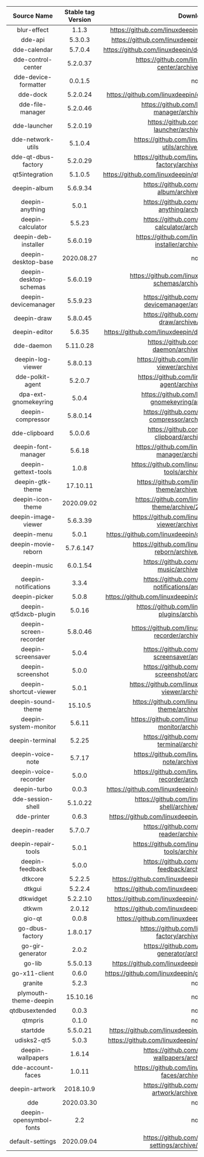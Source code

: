 |       Source Name       | Stable tag Version |                        Download Link                         |
| :---------------------: | :----------------: | :----------------------------------------------------------: |
|       blur-effect       |       1.1.3        | https://github.com/linuxdeepin/blur-effect/archive/1.1.3.tar.gz |
|         dde-api         |      5.3.0.3       | https://github.com/linuxdeepin/dde-api/archive/5.3.0.3.tar.gz |
|      dde-calendar       |      5.7.0.4       | https://github.com/linuxdeepin/dde-calendar/archive/5.7.0.4.tar.gz |
|   dde-control-center    |      5.2.0.37      | https://github.com/linuxdeepin/dde-control-center/archive/5.3.0.37.tar.gz |
|  dde-device-formatter   |      0.0.1.5       |                            no tag                            |
|        dde-dock         |      5.2.0.24      | https://github.com/linuxdeepin/dde-dock/archive/5.3.0.24.tar.gz |
|    dde-file-manager     |      5.2.0.46      | https://github.com/linuxdeepin/dde-file-manager/archive/5.2.0.46.tar.gz |
|      dde-launcher       |      5.2.0.19      | https://github.com/linuxdeepin/dde-launcher/archive/5.2.0.19.tar.gz |
|    dde-network-utils    |      5.1.0.4       | https://github.com/linuxdeepin/dde-network-utils/archive/5.1.0.4.tar.gz |
|   dde-qt-dbus-factory   |      5.2.0.29      | https://github.com/linuxdeepin/dde-qt-dbus-factory/archive/5.2.0.29.tar.gz |
|     qt5integration      |      5.1.0.5       | https://github.com/linuxdeepin/qt5integration/archive/5.1.0.5.tar.gz |
|      deepin-album       |      5.6.9.34      | https://github.com/linuxdeepin/deepin-album/archive/5.6.9.34.tar.gz |
|     deepin-anything     |       5.0.1        | https://github.com/linuxdeepin/deepin-anything/archive/5.0.1.tar.gz |
|    deepin-calculator    |       5.5.23       | https://github.com/linuxdeepin/deepin-calculator/archive/5.5.23.tar.gz |
|  deepin-deb-installer   |      5.6.0.19      | https://github.com/linuxdeepin/deepin-deb-installer/archive/5.6.0.19.tar.gz |
|   deepin-desktop-base   |     2020.08.27     |                            no tag                            |
| deepin-desktop-schemas  |      5.6.0.19      | https://github.com/linuxdeepin/deepin-desktop-schemas/archive/5.6.0.19.tar.gz |
|  deepin-devicemanager   |      5.5.9.23      | https://github.com/linuxdeepin/deepin-devicemanager/archive/5.5.9.23.tar.gz |
|       deepin-draw       |      5.8.0.45      | https://github.com/linuxdeepin/deepin-draw/archive/5.8.0.45.tar.gz |
|      deepin-editor      |       5.6.35       | https://github.com/linuxdeepin/deepin-editor/archive/5.6.35.tar.gz |
|       dde-daemon        |     5.11.0.28      | https://github.com/linuxdeepin/dde-daemon/archive/5.11.0.28.tar.gz |
|    deepin-log-viewer    |      5.8.0.13      | https://github.com/linuxdeepin/deepin-log-viewer/archive/5.8.0.13.tar.gz |
|    dde-polkit-agent     |      5.2.0.7       | https://github.com/linuxdeepin/dde-polkit-agent/archive/5.2.0.7.tar.gz |
|  dpa-ext-gnomekeyring   |       5.0.4        | https://github.com/linuxdeepin/dpa-ext-gnomekeyring/archive/5.0.4.tar.gz |
|    deepin-compressor    |      5.8.0.14      | https://github.com/linuxdeepin/deepin-compressor/archive/5.8.0.14.tar.gz |
|      dde-clipboard      |      5.0.0.6       | https://github.com/linuxdeepin/dde-clipboard/archive/5.0.0.6.tar.gz |
|   deepin-font-manager   |       5.6.18       | https://github.com/linuxdeepin/deepin-font-manager/archive/5.6.18.tar.gz |
|  deepin-gettext-tools   |       1.0.8        | https://github.com/linuxdeepin/deepin-gettext-tools/archive/1.0.8.tar.gz |
|    deepin-gtk-theme     |      17.10.11      | https://github.com/linuxdeepin/deepin-gtk-theme/archive/17.10.11.tar.gz |
|    deepin-icon-theme    |     2020.09.02     | https://github.com/linuxdeepin/deepin-icon-theme/archive/2020.09.02.tar.gz |
|   deepin-image-viewer   |      5.6.3.39      | https://github.com/linuxdeepin/deepin-image-viewer/archive/5.6.3.39.tar.gz |
|       deepin-menu       |       5.0.1        | https://github.com/linuxdeepin/deepin-menu/archive/5.0.1.tar.gz |
|   deepin-movie-reborn   |     5.7.6.147      | https://github.com/linuxdeepin/deepin-movie-reborn/archive/5.7.6.147.tar.gz |
|      deepin-music       |      6.0.1.54      | https://github.com/linuxdeepin/deepin-music/archive/6.0.1.54.tar.gz |
|  deepin-notifications   |       3.3.4        | https://github.com/linuxdeepin/deepin-notifications/archive/3.3.4.tar.gz |
|      deepin-picker      |       5.0.8        | https://github.com/linuxdeepin/deepin-picker/archive/5.0.8.tar.gz |
|  deepin-qt5dxcb-plugin  |       5.0.16       | https://github.com/linuxdeepin/qt5platform-plugins/archive/5.0.16.tar.gz |
| deepin-screen-recorder  |      5.8.0.46      | https://github.com/linuxdeepin/deepin-screen-recorder/archive/5.8.0.46.tar.gz |
|   deepin-screensaver    |       5.0.4        | https://github.com/linuxdeepin/deepin-screensaver/archive/5.0.4.tar.gz |
|    deepin-screenshot    |       5.0.0        | https://github.com/linuxdeepin/deepin-screenshot/archive/5.0.0.tar.gz |
| deepin-shortcut-viewer  |       5.0.1        | https://github.com/linuxdeepin/deepin-shortcut-viewer/archive/5.0.1.tar.gz |
|   deepin-sound-theme    |      15.10.5       | https://github.com/linuxdeepin/deepin-sound-theme/archive/15.10.5.tar.gz |
|  deepin-system-monitor  |       5.6.11       | https://github.com/linuxdeepin/deepin-system-monitor/archive/5.6.11.tar.gz |
|     deepin-terminal     |       5.2.25       | https://github.com/linuxdeepin/deepin-terminal/archive/5.2.25.tar.gz |
|    deepin-voice-note    |       5.7.17       | https://github.com/linuxdeepin/deepin-voice-note/archive/5.7.17.tar.gz |
|  deepin-voice-recorder  |       5.0.0        | https://github.com/linuxdeepin/deepin-voice-recorder/archive/5.0.0.tar.gz |
|      deepin-turbo       |       0.0.3        | https://github.com/linuxdeepin/deepin-turbo/archive/0.0.3.tar.gz |
|    dde-session-shell    |      5.1.0.22      | https://github.com/linuxdeepin/dde-session-shell/archive/5.1.0.22.tar.gz |
|       dde-printer       |       0.6.3        | https://github.com/linuxdeepin/dde-printer/archive/0.6.3.tar.gz |
|      deepin-reader      |      5.7.0.7       | https://github.com/linuxdeepin/deepin-reader/archive/5.7.0.7.tar.gz |
|   deepin-repair-tools   |       5.0.1        | https://github.com/linuxdeepin/deepin-repair-tools/archive/5.0.1.tar.gz |
|     deepin-feedback     |       5.0.0        | https://github.com/linuxdeepin/deepin-feedback/archive/5.0.0.tar.gz |
|         dtkcore         |      5.2.2.5       | https://github.com/linuxdeepin/dtkcore/archive/5.2.2.5.tar.gz |
|         dtkgui          |      5.2.2.4       | https://github.com/linuxdeepin/dtkgui/archive/5.2.2.4.tar.gz |
|        dtkwidget        |      5.2.2.10      | https://github.com/linuxdeepin/dtkwidget/archive/5.2.2.10.tar.gz |
|          dtkwm          |       2.0.12       |  https://github.com/linuxdeepin/dtkwm/archive/2.0.12.tar.gz  |
|         gio-qt          |       0.0.8        |  https://github.com/linuxdeepin/gio-qt/archive/0.0.8.tar.gz  |
|     go-dbus-factory     |      1.8.0.17      | https://github.com/linuxdeepin/go-dbus-factory/archive/1.8.0.17.tar.gz |
|    go-gir-generator     |       2.0.2        | https://github.com/linuxdeepin/go-gir-generator/archive/2.0.2.tar.gz |
|         go-lib          |      5.5.0.13      | https://github.com/linuxdeepin/go-lib/archive/5.5.0.13.tar.gz |
|      go-x11-client      |       0.6.0        | https://github.com/linuxdeepin/go-x11-client/archive/0.6.0.tar.gz |
|         granite         |       5.2.3        |                            no tag                            |
|  plymouth-theme-deepin  |      15.10.16      |                            no tag                            |
|     qtdbusextended      |       0.0.3        |                            no tag                            |
|         qtmpris         |       0.1.0        |                            no tag                            |
|        startdde         |      5.5.0.21      | https://github.com/linuxdeepin/startdde/archive/5.5.0.21.tar.gz |
|       udisks2-qt5       |       5.0.3        | https://github.com/linuxdeepin/udisks2-qt5/archive/5.0.3.tar.gz |
|    deepin-wallpapers    |       1.6.14       | https://github.com/linuxdeepin/deepin-wallpapers/archive/1.6.14.tar.gz |
|    dde-account-faces    |       1.0.11       | https://github.com/linuxdeepin/dde-account-faces/archive/1.0.11.tar.gz |
|     deepin-artwork      |     2018.10.9      | https://github.com/linuxdeepin/deepin-artwork/archive/2018.10.9.tar.gz |
|           dde           |     2020.03.30     |                            no tag                            |
| deepin-opensymbol-fonts |        2.2         |                            no tag                            |
|    default-settings     |     2020.09.04     | https://github.com/linuxdeepin/default-settings/archive/2020.09.04.tar.gz |

